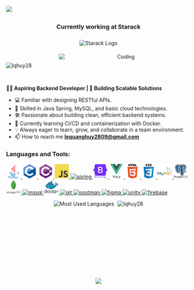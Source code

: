 <h1><img src="https://readme-typing-svg.herokuapp.com/?font=Righteous&size=37&color=000000&center=true&vCenter=true&width=1000&height=50&duration=4000&lines=Hi+There!+%F0%9F%91%8B+I%27m+HuyLQ!;+Welcome+to+My+GitHub!;" /></h1>

<h3 align="center">
  Currently working at <strong>Starack</strong><br>
</h3>
<div align="center" style="padding: 10px;">
  <img src="https://media.licdn.com/dms/image/v2/D563DAQHPca0pQ5cKPA/image-scale_191_1128/image-scale_191_1128/0/1683095803822/starack_cover?e=2147483647&v=beta&t=leU146EyTFMnDOvlp9-iCFUuy-DtpwRCk1Mwgj5R-6E" 
       alt="Starack Logo" width="450">
</div>

<div align="center" style="padding: 10px;">
<img align="right" alt="Coding" width="350" src="https://camo.githubusercontent.com/2366b34bb903c09617990fb5fff4622f3e941349e846ddb7e73df872a9d21233/68747470733a2f2f63646e2e6472696262626c652e636f6d2f75736572732f3733303730332f73637265656e73686f74732f363538313234332f6176656e746f2e676966">
</div>

<p align="left"> <img src="https://komarev.com/ghpvc/?username=lqhuy28&label=Profile%20views&color=0e75b6&style=flat" alt="lqhuy28" /> </p>
<br />

**👨‍💻 Aspiring Backend Developer | 🚀 Building Scalable Solutions**

- 💻 Familiar with designing RESTful APIs.
- 🔧 Skilled in Java Spring, MySQL, and basic cloud technologies.
- 🛠️ Passionate about building clean, efficient backend systems.
- 🌱 Currently learning CI/CD and containerization with Docker.
- 💡 Always eager to learn, grow, and collaborate in a team environment.
- 📫 How to reach me **lequanghuy2809@gmail.com**
    

<h3 align="left">Languages and Tools:</h3>
<p align="left">
  <!-- Ngôn ngữ lập trình -->
  <a href="https://www.java.com" target="_blank" rel="noreferrer">
    <img src="https://raw.githubusercontent.com/devicons/devicon/master/icons/java/java-original.svg" alt="java" width="40" height="40"/>
  </a>
  <a href="https://www.cprogramming.com/" target="_blank" rel="noreferrer">
    <img src="https://raw.githubusercontent.com/devicons/devicon/master/icons/c/c-original.svg" alt="c" width="40" height="40"/>
  </a>
  <a href="https://www.w3schools.com/cs/" target="_blank" rel="noreferrer">
    <img src="https://raw.githubusercontent.com/devicons/devicon/master/icons/csharp/csharp-original.svg" alt="csharp" width="40" height="40"/>
  </a>
  <a href="https://developer.mozilla.org/en-US/docs/Web/JavaScript" target="_blank" rel="noreferrer">
    <img src="https://raw.githubusercontent.com/devicons/devicon/master/icons/javascript/javascript-original.svg" alt="javascript" width="40" height="40"/>
  </a>

  <!-- Frameworks và Libraries -->
  <a href="https://spring.io/" target="_blank" rel="noreferrer">
    <img src="https://www.vectorlogo.zone/logos/springio/springio-icon.svg" alt="spring" width="40" height="40"/>
  </a>
  <a href="https://getbootstrap.com" target="_blank" rel="noreferrer">
    <img src="https://raw.githubusercontent.com/devicons/devicon/master/icons/bootstrap/bootstrap-plain-wordmark.svg" alt="bootstrap" width="40" height="40"/>
  </a>
  <a href="https://vuejs.org/" target="_blank" rel="noreferrer">
    <img src="https://raw.githubusercontent.com/devicons/devicon/master/icons/vuejs/vuejs-original-wordmark.svg" alt="vuejs" width="40" height="40"/>
  </a>

  <!-- Front-end -->
  <a href="https://www.w3.org/html/" target="_blank" rel="noreferrer">
    <img src="https://raw.githubusercontent.com/devicons/devicon/master/icons/html5/html5-original-wordmark.svg" alt="html5" width="40" height="40"/>
  </a>
  <a href="https://www.w3schools.com/css/" target="_blank" rel="noreferrer">
    <img src="https://raw.githubusercontent.com/devicons/devicon/master/icons/css3/css3-original-wordmark.svg" alt="css3" width="40" height="40"/>
  </a>

  <!-- Back-end và Database -->
  <a href="https://www.mysql.com/" target="_blank" rel="noreferrer">
    <img src="https://raw.githubusercontent.com/devicons/devicon/master/icons/mysql/mysql-original-wordmark.svg" alt="mysql" width="40" height="40"/>
  </a>
  <a href="https://www.postgresql.org" target="_blank" rel="noreferrer">
    <img src="https://raw.githubusercontent.com/devicons/devicon/master/icons/postgresql/postgresql-original-wordmark.svg" alt="postgresql" width="40" height="40"/>
  </a>
  <a href="https://www.mongodb.com/" target="_blank" rel="noreferrer">
    <img src="https://raw.githubusercontent.com/devicons/devicon/master/icons/mongodb/mongodb-original-wordmark.svg" alt="mongodb" width="40" height="40"/>
  </a>
  <a href="https://www.microsoft.com/en-us/sql-server" target="_blank" rel="noreferrer">
    <img src="https://www.svgrepo.com/show/303229/microsoft-sql-server-logo.svg" alt="mssql" width="40" height="40"/>
  </a>

  <!-- Công cụ DevOps và CI/CD -->
  <a href="https://www.docker.com/" target="_blank" rel="noreferrer">
    <img src="https://raw.githubusercontent.com/devicons/devicon/master/icons/docker/docker-original-wordmark.svg" alt="docker" width="40" height="40"/>
  </a>
  <a href="https://git-scm.com/" target="_blank" rel="noreferrer">
    <img src="https://www.vectorlogo.zone/logos/git-scm/git-scm-icon.svg" alt="git" width="40" height="40"/>
  </a>

  <!-- Công cụ phát triển -->
  <a href="https://postman.com" target="_blank" rel="noreferrer">
    <img src="https://www.vectorlogo.zone/logos/getpostman/getpostman-icon.svg" alt="postman" width="40" height="40"/>
  </a>
  <a href="https://www.figma.com/" target="_blank" rel="noreferrer">
    <img src="https://www.vectorlogo.zone/logos/figma/figma-icon.svg" alt="figma" width="40" height="40"/>
  </a>

  <!-- Game Development -->
  <a href="https://unity.com/" target="_blank" rel="noreferrer">
    <img src="https://www.vectorlogo.zone/logos/unity3d/unity3d-icon.svg" alt="unity" width="40" height="40"/>
  </a>

  <!-- Firebase (Cloud) -->
  <a href="https://firebase.google.com/" target="_blank" rel="noreferrer">
    <img src="https://www.vectorlogo.zone/logos/firebase/firebase-icon.svg" alt="firebase" width="40" height="40"/>
  </a>
</p>


<div align="center" style="display: flex; justify-content: center; gap: 10px; flex-wrap: wrap;">
  <img src="https://github-readme-stats.vercel.app/api/top-langs?username=lqhuy28&show_icons=true&locale=en&layout=compact" alt="Most Used Languages" style="max-width: 45%; height: 195px;" />
  <img src="https://github-readme-stats.vercel.app/api?username=lqhuy28&show_icons=true&locale=en" alt="lqhuy28" style="max-width: 45%; height: 195px;" />
</div>

<p align="center"><img align="center" src="https://github-readme-streak-stats.herokuapp.com/?user=lqhuy28&%22%20alt=%22lqhuy28" /></p>
